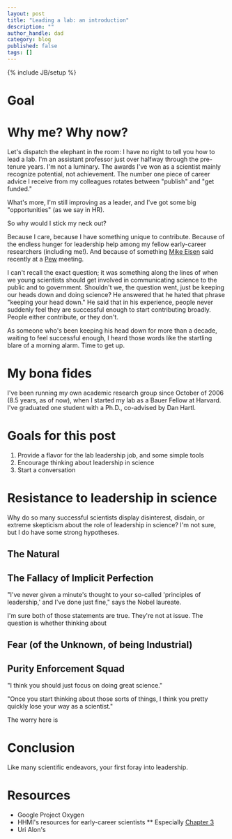 ```yaml
---
layout: post
title: "Leading a lab: an introduction"
description: ""
author_handle: dad
category: blog
published: false
tags: []
---
```

{% include JB/setup %}

# Goal

# Why me? Why now?

Let's dispatch the elephant in the room: I have no right to tell you how to lead a lab. I'm an assistant professor just over halfway through the pre-tenure years. I'm not a luminary. The awards I've won as a scientist mainly recognize potential, not achievement. The number one piece of career advice I receive from my colleagues rotates between "publish" and "get funded."

What's more, I'm still improving as a leader, and I've got some big "opportunities" (as we say in HR).

So why would I stick my neck out?

Because I care, because I have something unique to contribute. Because of the endless hunger for leadership help among my fellow early-career researchers (including me!). And because of something [Mike Eisen] said recently at a [Pew] meeting. 

I can't recall the exact question; it was something along the lines of when we young scientists should get involved in communicating science to the public and to government. Shouldn't we, the question went, just be keeping our heads down and doing science? He answered that he hated that phrase "keeping your head down." He said that in his experience, people never suddenly feel they are successful enough to start contributing broadly. People either contribute, or they don't.

As someone who's been keeping his head down for more than a decade, waiting to feel successful enough, I heard those words like the startling blare of a morning alarm. Time to get up.

# My bona fides

I've been running my own academic research group since October of 2006 (8.5 years, as of now), when I started my lab as a Bauer Fellow at Harvard. I've graduated one student with a Ph.D., co-advised by Dan Hartl.


# Goals for this post

1. Provide a flavor for the lab leadership job, and some simple tools
2. Encourage thinking about leadership in science
3. Start a conversation


# Resistance to leadership in science

Why do so many successful scientists display disinterest, disdain, or extreme skepticism about the role of leadership in science? I'm not sure, but I do have some strong hypotheses.

## The Natural



## The Fallacy of Implicit Perfection

"I've never given a minute's thought to your so-called 'principles of leadership,' and I've done just fine," says the Nobel laureate. 

I'm sure both of those statements are true. They're not at issue. The question is whether thinking about 

## Fear (of the Unknown, of being Industrial)



## Purity Enforcement Squad

"I think you should just focus on doing great science." 

"Once you start thinking about those sorts of things, I think you pretty quickly lose your way as a scientist."

The worry here is 

# 






[Mike Eisen]: http://www.michaeleisen.org/blog
[Pew]: http://www.pewtrusts.org/en/projects/pew-biomedical-scholars


# Conclusion

Like many scientific endeavors, your first foray into leadership.

# Resources

* Google Project Oxygen
* HHMI's resources for early-career scientists
** Especially [Chapter 3](http://www.hhmi.org/sites/default/files/Educational%20Materials/Lab%20Management/Making%20the%20Right%20Moves/moves2_ch3.pdf)
* Uri Alon's 

[Alon 2010]: http://www.sciencedirect.com/science/article/pii/S1097276510000407
